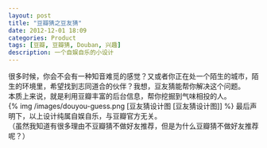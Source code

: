 ```yaml
---
layout: post
title: "豆瓣猜之豆友猜"
date: 2012-12-01 18:09
categories: Product
tags: [豆瓣, 豆瓣猜, Douban, 兴趣]
description: 一个自娱自乐的小设计  
---
```

很多时候，你会不会有一种知音难觅的感觉？又或者你正在处一个陌生的城市，陌生的环境里，希望找到志同道合的伙伴？我想，豆友猜能帮你解决这个问题。  
本质上来说，就是利用豆瓣丰富的后台信息，帮你挖掘到气味相投的人。  
{% img /images/douyou-guess.png [豆友猜设计图 [豆友猜设计图]] %}
最后声明下，以上设计纯属自娱自乐，与豆瓣官方无关。  
（虽然我知道有很多理由不豆瓣猜不做好友推荐，但是为什么豆瓣猜不做好友推荐呢？）  
